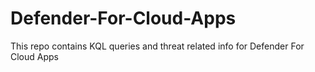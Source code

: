 # Defender-For-Cloud-Apps
This repo contains KQL queries and threat related info for Defender For Cloud Apps
